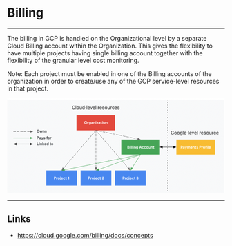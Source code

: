 # Billing

---
The billing in GCP is handled on the Organizational level by a separate Cloud Billing account within the Organization. This gives the flexibility to have multiple projects having single billing account together with the flexibility of the granular level cost monitoring.

Note: Each project must be enabled in one of the Billing accounts of the organization in order to create/use any of the GCP service-level resources in that project.

![Billing Hierarchy](/images/gcp/billing-account.png)

---
## Links

* <https://cloud.google.com/billing/docs/concepts>
